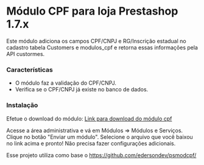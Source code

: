 # Módulo CPF para loja Prestashop 1.7.x

Este módulo adiciona os campos CPF/CNPJ e RG/Inscrição estadual no cadastro tabela Customers e modulos_cpf e retorna essas informações pela API custormes.

### Características
- O módulo faz a validação do CPF/CNPJ.
- Verifica se o CPF/CNPJ já existe no banco de dados.

### Instalação
Efetue o download do módulo:
[Link para download do módulo cpf](https://github.com/Andrellopes/customerscpf/archive/refs/tags/2.0.0.zip)

Acesse a área administrativa e vá em Módulos => Módulos e Serviços.
Clique no botão "Enviar um módulo". Selecione o arquivo que você baixou no link acima e pronto! Não precisa fazer configurações adicionais.

Esse projeto utiliza como base o https://github.com/edersondev/psmodcpf/
